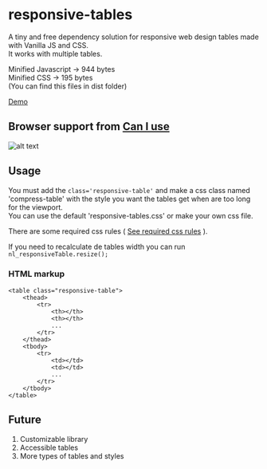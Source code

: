 # responsive-tables

A tiny and free dependency solution for responsive web design tables made with Vanilla JS and CSS. <br>
It works with multiple tables.

Minified Javascript -> 944 bytes <br>
Minified CSS -> 195 bytes <br>
(You can find this files in dist folder) <br>

[Demo](http://codepen.io/nacholozano/pen/zqwXNm?editors=0100)

## Browser support from [Can I use](http://caniuse.com/)
 
![alt text](http://i.imgur.com/EAUXozp.png "Browser support")

## Usage

You must add the `class='responsive-table'` and make a css class named 'compress-table' with the style you want the tables get when are too long for the viewport. <br>
You can use the default 'responsive-tables.css' or make your own css file. <br>

There are some required css rules ( [See required css rules](https://github.com/nacholozano/responsive-tables/blob/master/source%20code/dev/css/responsive-tables.css) ).

If you need to recalculate de tables width you can run `nl_responsiveTable.resize();`

### HTML markup

```
<table class="responsive-table">
    <thead>
        <tr>
            <th></th>
            <th></th>
            ...
        </tr>
    </thead>    
    <tbody>
        <tr>
            <td></td>
            <td></td>
            ...
        </tr>
    </tbody>
</table>
```

## Future

1. Customizable library
2. Accessible tables
3. More types of tables and styles

